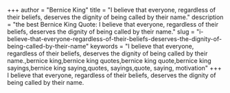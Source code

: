 +++
author = "Bernice King"
title = "I believe that everyone, regardless of their beliefs, deserves the dignity of being called by their name."
description = "the best Bernice King Quote: I believe that everyone, regardless of their beliefs, deserves the dignity of being called by their name."
slug = "i-believe-that-everyone-regardless-of-their-beliefs-deserves-the-dignity-of-being-called-by-their-name"
keywords = "I believe that everyone, regardless of their beliefs, deserves the dignity of being called by their name.,bernice king,bernice king quotes,bernice king quote,bernice king sayings,bernice king saying,quotes, sayings,quote, saying, motivation"
+++
I believe that everyone, regardless of their beliefs, deserves the dignity of being called by their name.
